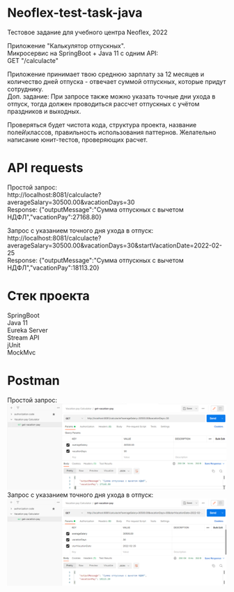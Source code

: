﻿# Neoflex-test-task-java
Тестовое задание для учебного центра Neoflex, 2022  
  
Приложение "Калькулятор отпускных".  
Микросервис на SpringBoot + Java 11 c одним API:  
GET "/calculacte"  
  
Приложение принимает твою среднюю зарплату за 12 месяцев и количество дней отпуска - отвечает суммой отпускных, которые придут сотруднику.  
Доп. задание: При запросе также можно указать точные дни ухода в отпуск, тогда должен проводиться рассчет отпускных с учётом праздников и выходных.  
  
Проверяться будет чистота кода, структура проекта, название полей\классов, правильность использования паттернов. Желательно написание юнит-тестов, проверяющих расчет.  

# API requests
Простой запрос:  
http://localhost:8081/calculacte?averageSalary=30500.00&vacationDays=30  
Response: {"outputMessage":"Сумма отпускных с вычетом НДФЛ","vacationPay":27168.80}  
  
Запрос с указанием точного дня ухода в отпуск:  
http://localhost:8081/calculacte?averageSalary=30500.00&vacationDays=30&startVacationDate=2022-02-25  
Response: {"outputMessage":"Сумма отпускных с вычетом НДФЛ","vacationPay":18113.20}  

# Cтек проекта
SpringBoot  
Java 11  
Eureka Server  
Stream API  
jUnit  
MockMvc

# Postman
Простой запрос:  
![img.png](vacation-pay-calculator/src/main/resources/img/img.png)
Запрос с указанием точного дня ухода в отпуск:  
![img_1.png](vacation-pay-calculator/src/main/resources/img/img_1.png)
